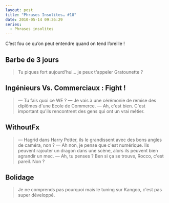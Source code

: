```yaml
---
layout: post
title: "Phrases Insolites… #18"
date: 2010-05-14 09:36:29
series:
  - Phrases insolites
---
```


C’est fou ce qu’on peut entendre quand on tend l’oreille&nbsp;!

<!-- more -->

## Barbe de 3 jours

> Tu piques fort aujourd'hui… je peux t'appeler Gratounette&nbsp;?

## Ingénieurs Vs. Commerciaux&nbsp;: Fight&nbsp;!

> —  Tu fais quoi ce WE&nbsp;?
> —  Je vais à une cérémonie de remise des diplômes d'une Ecole de Commerce.
> —  Ah, c'est bien. C'est important qu'ils rencontrent des gens qui ont un vrai métier.

## WithoutFx

> —  Hagrid dans Harry Potter, ils le grandissent avec des bons angles de caméra, non&nbsp;?
> —  Ah non, je pense que c'est numérique. Ils peuvent rajouter un dragon dans une scène, alors ils peuvent bien agrandir un mec.
> —  Ah, tu penses&nbsp;? Ben si ça se trouve, Rocco, c'est pareil. Non&nbsp;?

## Bolidage

> Je ne comprends pas pourquoi mais le tuning sur Kangoo, c'est pas super développé.
